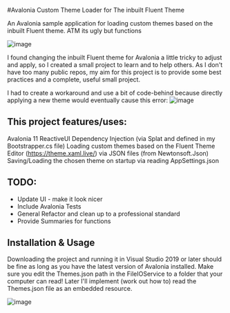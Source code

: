 #Avalonia Custom Theme Loader for The inbuilt Fluent Theme 

An Avalonia sample application for loading custom themes based on the inbuilt Fluent theme. ATM its ugly but functions

![image](https://github.com/user-attachments/assets/c0eed4e7-f889-4e28-8e32-06778220bd47)


I found changing the inbuilt Fluent theme for Avalonia a little tricky to adjust and apply, so I created a small project to learn and to help others. As I don't have too many public repos, my aim for this project is to provide some best practices and a complete, useful small project.

I had to create a workaround and use a bit of code-behind because directly applying a new theme would eventually cause this error:
![image](https://github.com/user-attachments/assets/c1301cb8-abdb-4053-8a63-913ac6494b0e)


## This project features/uses:

Avalonia 11
ReactiveUI
Dependency Injection (via Splat and defined in my Bootstrapper.cs file)
Loading custom themes based on the Fluent Theme Editor (https://theme.xaml.live/) via JSON files (from Newtonsoft.Json)
Saving/Loading the chosen theme on startup via reading AppSettings.json

## TODO:

* Update UI - make it look nicer
* Include Avalonia Tests
* General Refactor and clean up to a professional standard
* Provide Summaries for functions

## Installation & Usage

Downloading the project and running it in Visual Studio 2019 or later should be fine as long as you have the latest version of Avalonia installed. Make sure you edit the Themes.json path in the FileIOService to a folder that your computer can read! Later I'll implement (work out how to) read the Themes.json file as an embedded resource.

![image](https://github.com/user-attachments/assets/6bc854d5-3ed4-4dff-b3a7-e72f031506a0)



